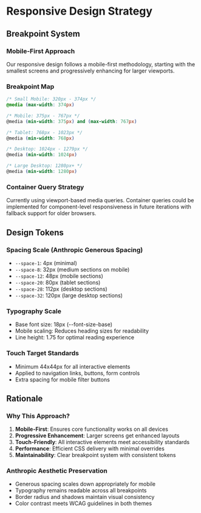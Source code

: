 # Responsive Design Strategy

## Breakpoint System

### Mobile-First Approach
Our responsive design follows a mobile-first methodology, starting with the smallest screens and progressively enhancing for larger viewports.

### Breakpoint Map
```css
/* Small Mobile: 320px - 374px */
@media (max-width: 374px)

/* Mobile: 375px - 767px */
@media (min-width: 375px) and (max-width: 767px)

/* Tablet: 768px - 1023px */
@media (min-width: 768px)

/* Desktop: 1024px - 1279px */
@media (min-width: 1024px)

/* Large Desktop: 1280px+ */
@media (min-width: 1280px)
```

### Container Query Strategy
Currently using viewport-based media queries. Container queries could be implemented for component-level responsiveness in future iterations with fallback support for older browsers.

## Design Tokens

### Spacing Scale (Anthropic Generous Spacing)
- `--space-1`: 4px (minimal)
- `--space-8`: 32px (medium sections on mobile)
- `--space-12`: 48px (mobile sections)
- `--space-20`: 80px (tablet sections)
- `--space-28`: 112px (desktop sections)
- `--space-32`: 120px (large desktop sections)

### Typography Scale
- Base font size: 18px (--font-size-base)
- Mobile scaling: Reduces heading sizes for readability
- Line height: 1.75 for optimal reading experience

### Touch Target Standards
- Minimum 44x44px for all interactive elements
- Applied to navigation links, buttons, form controls
- Extra spacing for mobile filter buttons

## Rationale

### Why This Approach?
1. **Mobile-First**: Ensures core functionality works on all devices
2. **Progressive Enhancement**: Larger screens get enhanced layouts
3. **Touch-Friendly**: All interactive elements meet accessibility standards
4. **Performance**: Efficient CSS delivery with minimal overrides
5. **Maintainability**: Clear breakpoint system with consistent tokens

### Anthropic Aesthetic Preservation
- Generous spacing scales down appropriately for mobile
- Typography remains readable across all breakpoints
- Border radius and shadows maintain visual consistency
- Color contrast meets WCAG guidelines in both themes